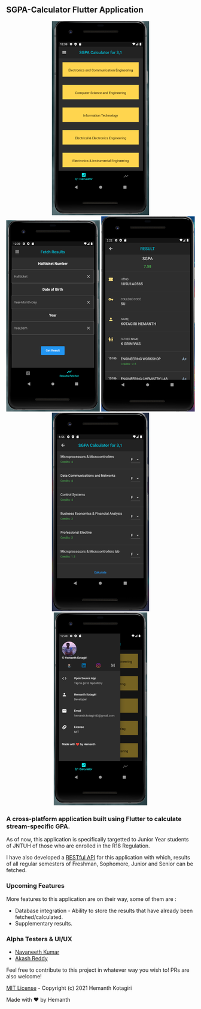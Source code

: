 ## SGPA-Calculator Flutter Application

<p align="center">
  <img src="images/img1.png" alt="Image 1" width="260">
  <img src="images/img5.png" alt="Image 5" width="250">
  <img src="images/img6.png" alt="Image 6" width="250">
  <img src="images/img2.png" alt="Image 2" width="260">
  <img src="images/img3.png" alt="Image 3" width="250">
</p>

### A cross-platform application built using Flutter to calculate stream-specific GPA.

As of now, this application is specifically targetted to Junior Year students of JNTUH of those who are enrolled in the R18 Regulation.

I have also developed a [RESTful API](https://github.com/hemanth-kotagiri/sgpa-rest-api) for this application
with which, results of all regular semesters of Freshman, Sophomore, Junior and Senior can be fetched.

### Upcoming Features

More features to this application are on their way, some of them are :

- Database integration - Ability to store the results that have already been fetched/calculated.
- Supplementary results.

### Alpha Testers & UI/UX

- [Navaneeth Kumar](mailto:kumarnavaneeth8@gmail.com)
- [Akash Reddy](https://github.com/Akashreddy9876)

Feel free to contribute to this project in whatever way you wish to! PRs are also welcome!

[MIT License](LICENSE) - Copyright (c) 2021 Hemanth Kotagiri

Made with ❤️ by Hemanth
